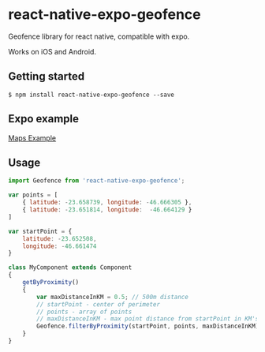 # react-native-expo-geofence

Geofence library for react native, compatible with expo.

Works on iOS and Android.

## Getting started

`$ npm install react-native-expo-geofence --save`

## Expo example

[Maps Example](https://github.com/vramosx/expo-geofence)

## Usage
```javascript
import Geofence from 'react-native-expo-geofence';

var points = [
    { latitude: -23.658739, longitude: -46.666305 },
    { latitude: -23.651814, longitude:  -46.664129 }
]

var startPoint = { 
    latitude: -23.652508,
    longitude: -46.661474
}

class MyComponent extends Component
{
    getByProximity()
    {
        var maxDistanceInKM = 0.5; // 500m distance
        // startPoint - center of perimeter
        // points - array of points
        // maxDistanceInKM - max point distance from startPoint in KM's
        Geofence.filterByProximity(startPoint, points, maxDistanceInKM);
    }
}
```




